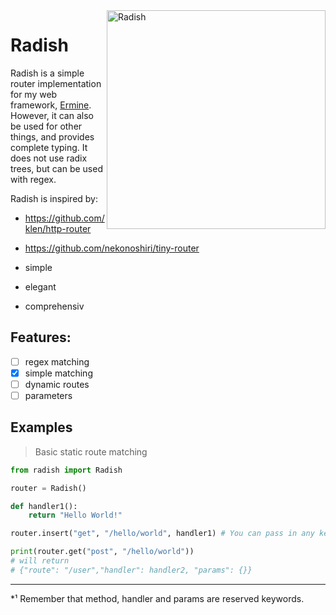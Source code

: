 <img src="https://cdn.discordapp.com/attachments/857979752991031296/943164374510600284/radish3.svg" alt="Radish" align="right" style="width: 350px;"/>
<h1>Radish </h1>

<p>Radish is a simple router implementation for my web framework, <a href="https://github.com/cheetahbyte/ermine">Ermine</a>. However, it can also be used for other things, and provides complete typing. It does not use radix trees, but can be used with regex.</p>

Radish is inspired by:
- https://github.com/klen/http-router
- https://github.com/nekonoshiri/tiny-router

- simple
- elegant
- comprehensiv


## Features: 
-[ ] regex matching
-[x] simple matching
-[ ] dynamic routes
-[ ] parameters

## Examples

> Basic static route matching

```py
from radish import Radish

router = Radish()

def handler1():
    return "Hello World!"

router.insert("get", "/hello/world", handler1) # You can pass in any keyword argument . *¹

print(router.get("post", "/hello/world"))
# will return  
# {"route": "/user","handler": handler2, "params": {}}
```

---
*¹ Remember that method, handler and params are reserved keywords. 